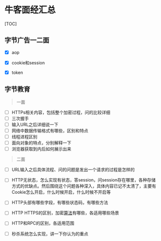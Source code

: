 # 牛客面经汇总

[TOC]

## 字节广告一二面

- [x] aop
- [x] cookie和session
- [x] token



## 字节教育

> 一面

- [ ]   HTTPs相关内容，包括整个加密过程，问的比较详细 
- [ ] 三次握手 
- [ ] 输入URL之后详细说一下 
- [ ] 网络中数据传输格式有哪些，区别和特点 
- [ ] 线程进程区别 
- [ ] 面向对象的特点，分别解释一下 
- [ ] 浏览器获取到内后如何展示出来 

> 二面

- [ ]  URL输入之后具体流程、问的问题是发出一个请求的过程是怎样的 

- [ ]   HTTP无状态，怎么实现有状态，答session，问session存在哪里，各种存储方式的优缺点。然后围绕这个问题各种深入，具体内容已记不太清了，主要有Cookie怎么开启，什么时候开启，什么时候不开启等 

- [ ]   HTTP头部有哪些字段，有哪些状态码，有哪些方法 

- [ ]   HTTP HTTPS的区别，加密[算法]()有哪些，各适用哪些场景 

- [ ]   HTTP和RPC的区别，各适用范围 

- [ ]   秒杀系统怎么实现，讲一下你认为的重点 